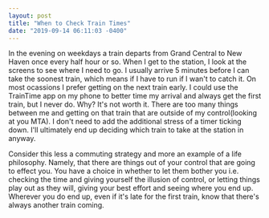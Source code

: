 ```yaml
---
layout: post
title: "When to Check Train Times"
date: "2019-09-14 06:11:03 -0400"
---
```


In the evening on weekdays a train departs from Grand Central to New Haven
once every half hour or so. When I get to the station, I look at the
screens to see where I need to go. I usually arrive 5 minutes before I can
take the soonest train, which means if I have to run if I wan't to catch
it. On most ocassions I prefer getting on the next train early. I could
use the TrainTime app on my phone to better time my arrival and always get
the first train, but I never do. Why? It's not worth it. There are too
many things between me and getting on that train that are outside of my
control(looking at you MTA). I don't need to add the additional stress of
a timer ticking down. I'll ultimately end up deciding which train to take
at the station in anyway.

Consider this less a commuting strategy and more an example of a life
philosophy. Namely, that there are things out of your control that are
going to effect you. You have a choice in whether to let them bother you
i.e. checking the time and giving yourself the illusion of control, or
letting things play out as they will, giving your best effort and seeing
where you end up. Wherever you do end up, even if it's late for the first
train, know that there's always another train coming.



